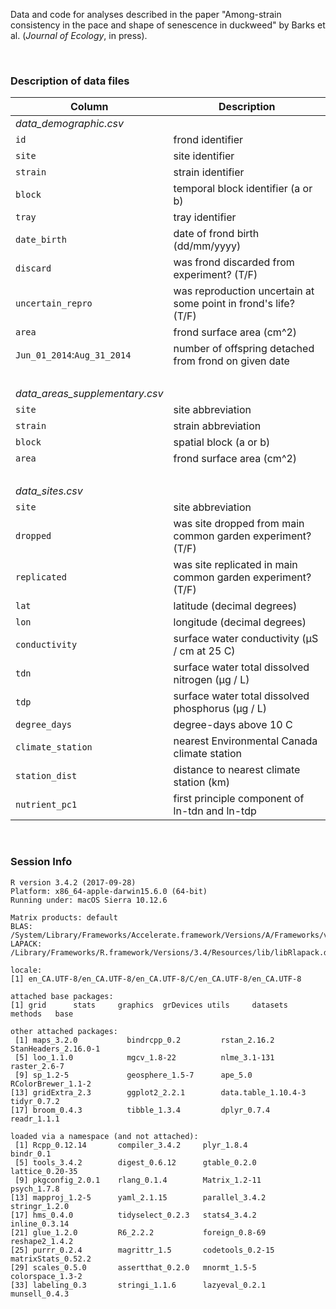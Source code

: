 
Data and code for analyses described in the paper "Among-strain consistency in the pace and shape of senescence in duckweed" by Barks et al. (_Journal of Ecology_, in press).

&nbsp;

### Description of data files

Column | Description
-----------------------------|--------------------------------------------------
_data_demographic.csv_ |
`id`                         | frond identifier
`site`                       | site identifier
`strain`                     | strain identifier
`block`                      | temporal block identifier (a or b)
`tray`                       | tray identifier
`date_birth`                 | date of frond birth (dd/mm/yyyy)
`discard`                    | was frond discarded from experiment? (T/F)
`uncertain_repro`            | was reproduction uncertain at some point in frond's life? (T/F)
`area`                       | frond surface area (cm^2)
`Jun_01_2014`:`Aug_31_2014`  | number of offspring detached from frond on given date
&nbsp;                       |
_data_areas_supplementary.csv_ |
`site`                       | site abbreviation
`strain`                     | strain abbreviation
`block`                      | spatial block (a or b)
`area`                       | frond surface area (cm^2)
&nbsp;                       |
_data_sites.csv_ |
`site`                       | site abbreviation
`dropped`                    | was site dropped from main common garden experiment? (T/F)
`replicated`                 | was site replicated in main common garden experiment? (T/F)
`lat`                        | latitude (decimal degrees)
`lon`                        | longitude (decimal degrees)
`conductivity`               | surface water conductivity (μS / cm at 25 C)
`tdn`                        | surface water total dissolved nitrogen (μg / L)
`tdp`                        | surface water total dissolved phosphorus (μg / L)
`degree_days`                | degree-days above 10 C
`climate_station`            | nearest Environmental Canada climate station
`station_dist`               | distance to nearest climate station (km)
`nutrient_pc1`               | first principle component of ln-tdn and ln-tdp

&nbsp;

### Session Info

```
R version 3.4.2 (2017-09-28)
Platform: x86_64-apple-darwin15.6.0 (64-bit)
Running under: macOS Sierra 10.12.6

Matrix products: default
BLAS: /System/Library/Frameworks/Accelerate.framework/Versions/A/Frameworks/vecLib.framework/Versions/A/libBLAS.dylib
LAPACK: /Library/Frameworks/R.framework/Versions/3.4/Resources/lib/libRlapack.dylib

locale:
[1] en_CA.UTF-8/en_CA.UTF-8/en_CA.UTF-8/C/en_CA.UTF-8/en_CA.UTF-8

attached base packages:
[1] grid      stats     graphics  grDevices utils     datasets  methods   base     

other attached packages:
 [1] maps_3.2.0           bindrcpp_0.2         rstan_2.16.2         StanHeaders_2.16.0-1
 [5] loo_1.1.0            mgcv_1.8-22          nlme_3.1-131         raster_2.6-7        
 [9] sp_1.2-5             geosphere_1.5-7      ape_5.0              RColorBrewer_1.1-2  
[13] gridExtra_2.3        ggplot2_2.2.1        data.table_1.10.4-3  tidyr_0.7.2         
[17] broom_0.4.3          tibble_1.3.4         dplyr_0.7.4          readr_1.1.1         

loaded via a namespace (and not attached):
 [1] Rcpp_0.12.14       compiler_3.4.2     plyr_1.8.4         bindr_0.1         
 [5] tools_3.4.2        digest_0.6.12      gtable_0.2.0       lattice_0.20-35   
 [9] pkgconfig_2.0.1    rlang_0.1.4        Matrix_1.2-11      psych_1.7.8       
[13] mapproj_1.2-5      yaml_2.1.15        parallel_3.4.2     stringr_1.2.0     
[17] hms_0.4.0          tidyselect_0.2.3   stats4_3.4.2       inline_0.3.14     
[21] glue_1.2.0         R6_2.2.2           foreign_0.8-69     reshape2_1.4.2    
[25] purrr_0.2.4        magrittr_1.5       codetools_0.2-15   matrixStats_0.52.2
[29] scales_0.5.0       assertthat_0.2.0   mnormt_1.5-5       colorspace_1.3-2  
[33] labeling_0.3       stringi_1.1.6      lazyeval_0.2.1     munsell_0.4.3 
```

